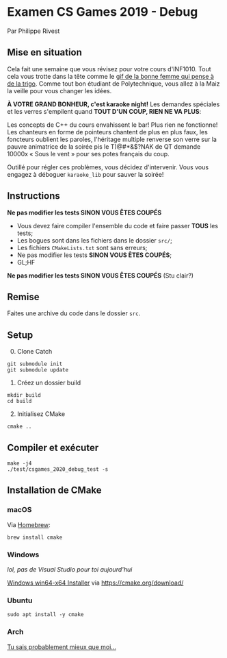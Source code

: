 # Examen CS Games 2019 - Debug
Par Philippe Rivest

## Mise en situation

Cela fait une semaine que vous révisez pour votre cours d'INF1010.
Tout cela vous trotte dans la tête comme le
[gif de la bonne femme qui pense à de la trigo](https://tenor.com/view/confused-math-what-wtf-peep-gif-6081931).
Comme tout bon étudiant de Polytechnique, vous allez à la Maiz la veille
pour vous changer les idées.

**À VOTRE GRAND BONHEUR, c'est karaoke night!** Les demandes spéciales
et les verres s'empilent quand **TOUT D'UN COUP, RIEN NE VA PLUS**:

Les concepts de C++ du cours envahissent le bar! Plus rien ne
fonctionne! Les chanteurs en forme de pointeurs chantent de plus en plus
faux, les foncteurs oublient les paroles, l'héritage multiple renverse
son verre sur la pauvre animatrice de la soirée pis le T)@#*&$?NAK de
QT demande 10000x « Sous le vent » pour ses potes français du coup.

Outillé pour régler ces problèmes, vous décidez d'intervenir. Vous vous
engagez à déboguer `karaoke_lib` pour sauver la soirée!

## Instructions

**Ne pas modifier les tests SINON VOUS ÊTES COUPÉS**

* Vous devez faire compiler l'ensemble du code et faire passer **TOUS** les tests;
* Les bogues sont dans les fichiers dans le dossier `src/`;
* Les fichiers `CMakeLists.txt` sont sans erreurs;
* Ne pas modifier les tests **SINON VOUS ÊTES COUPÉS**;
* GL;HF

**Ne pas modifier les tests SINON VOUS ÊTES COUPÉS** (Stu clair?)

## Remise

Faites une archive du code dans le dossier `src`.

## Setup

0) Clone Catch
```shell script
git submodule init
git submodule update
```

1) Créez un dossier build
```shell script
mkdir build
cd build
```

2) Initialisez CMake
```shell script
cmake ..
```

## Compiler et exécuter
```shell script
make -j4
./test/csgames_2020_debug_test -s
```

## Installation de CMake

### macOS
Via [Homebrew](https://brew.sh/): 
```shell script
brew install cmake
```

### Windows 
*lol, pas de Visual Studio pour toi aujourd'hui*

[Windows win64-x64 Installer](https://github.com/Kitware/CMake/releases/download/v3.16.0-rc1/cmake-3.16.0-rc1-win64-x64.msi) via https://cmake.org/download/

### Ubuntu
```shell script
sudo apt install -y cmake
```

### Arch
[Tu sais probablement mieux que moi...](https://www.youtube.com/watch?v=-OHiEzz8oBw&feature=youtu.be&t=132)
